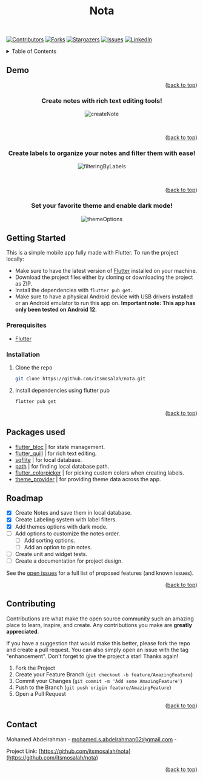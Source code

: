 <!-- readme top tag -->

<a name="readme-top"></a>

<!-- PROJECT LOGO -->
<br />
<h1 align="center">Nota</h1>
<br />

<!-- PROJECT SHIELDS -->
<!--
*** I'm using markdown "reference style" links for readability.
*** Reference links are enclosed in brackets [ ] instead of parentheses ( ).
*** See the bottom of this document for the declaration of the reference variables
*** for contributors-url, forks-url, etc. This is an optional, concise syntax you may use.
*** https://www.markdownguide.org/basic-syntax/#reference-style-links
-->

[![Contributors][contributors-shield]][contributors-url]
[![Forks][forks-shield]][forks-url]
[![Stargazers][stars-shield]][stars-url]
[![Issues][issues-shield]][issues-url]
[![LinkedIn][linkedin-shield]][linkedin-url]

<!-- [![MIT License][license-shield]][license-url] -->

<!-- TABLE OF CONTENTS -->
<details>
  <summary>Table of Contents</summary>
  <ol>
    <li>
      <a href="#demo">Demo</a>
    </li>
    <li>
      <a href="#getting-started">Getting Started</a>
      <ul>
        <li><a href="#prerequisites">Prerequisites</a></li>
        <li><a href="#installation">Installation</a></li>
      </ul>
    </li>
    <li><a href="#packages-used">Packages used</a></li>
    <li><a href="#roadmap">Roadmap</a></li>
    <li><a href="#contributing">Contributing</a></li>
    <li><a href="#contact">Contact</a></li>
  </ol>
</details>

## Demo

<div name="demo" align="center">

<p align="right">(<a href="#readme-top">back to top</a>)</p>

<h3>Create notes with rich text editing tools!</h3>

![createNote](https://github.com/itsmosalah/nota/assets/88220582/fcd8036e-adba-496f-bec3-af1b7dcd8995)

<br/>

<p align="right">(<a href="#readme-top">back to top</a>)</p>

<h3>Create labels to organize your notes and filter them with ease!</h3>

![filteringByLabels](https://github.com/itsmosalah/nota/assets/88220582/3615a168-ffa3-4ed7-b390-7d5e10aa5537)

<br/>

<p align="right">(<a href="#readme-top">back to top</a>)</p>

<h3>Set your favorite theme and enable dark mode!</h3>

![themeOptions](https://github.com/itsmosalah/nota/assets/88220582/66bf4d3c-5ec2-4298-9184-51618a6f8688)

</div>

<!-- GETTING STARTED -->

## Getting Started

This is a simple mobile app fully made with Flutter. To run the project locally:

-   Make sure to have the latest version of [Flutter](https://docs.flutter.dev/get-started/install) installed on your machine.
-   Download the project files either by cloning or downloading the project as ZIP.
-   Install the dependencies with `flutter pub get`.
-   Make sure to have a physical Android device with USB drivers installed or an Android emulator to run this app on.
    **Important note: This app has only been tested on Android 12.**

### Prerequisites

-   [Flutter](https://docs.flutter.dev/get-started/install)

### Installation

1. Clone the repo
    ```sh
    git clone https://github.com/itsmosalah/nota.git
    ```
2. Install dependencies using flutter pub
    ```sh
    flutter pub get
    ```

<p align="right">(<a href="#readme-top">back to top</a>)</p>

<!-- PACKAGES USED -->

## Packages used

<div name="packages-used">

-   [flutter_bloc](https://pub.dev/packages/flutter_bloc) | for state management.
-   [flutter_quill](https://pub.dev/packages/flutter_quill) | for rich text editing.
-   [sqflite](https://pub.dev/packages/sqflite) | for local database.
-   [path](https://pub.dev/packages/path) | for finding local database path.
-   [flutter_colorpicker](https://pub.dev/packages/flutter_colorpicker) | for picking custom colors when creating labels.
-   [theme_provider](https://pub.dev/packages/theme_provider) | for providing theme data across the app.

</div>

<!-- ROADMAP -->

## Roadmap

-   [x] Create Notes and save them in local database.
-   [x] Create Labeling system with label filters.
-   [x] Add themes options with dark mode.
-   [ ] Add options to customize the notes order.
    -   [ ] Add sorting options.
    -   [ ] Add an option to pin notes.
-   [ ] Create unit and widget tests.
-   [ ] Create a documentation for project design.

See the [open issues](https://github.com/itsmosalah/nota/issues) for a full list of proposed features (and known issues).

<p align="right">(<a href="#readme-top">back to top</a>)</p>

<!-- CONTRIBUTING -->

## Contributing

Contributions are what make the open source community such an amazing place to learn, inspire, and create. Any contributions you make are **greatly appreciated**.

If you have a suggestion that would make this better, please fork the repo and create a pull request. You can also simply open an issue with the tag "enhancement".
Don't forget to give the project a star! Thanks again!

1. Fork the Project
2. Create your Feature Branch (`git checkout -b feature/AmazingFeature`)
3. Commit your Changes (`git commit -m 'Add some AmazingFeature'`)
4. Push to the Branch (`git push origin feature/AmazingFeature`)
5. Open a Pull Request

<p align="right">(<a href="#readme-top">back to top</a>)</p>

<!-- CONTACT -->

## Contact

Mohamed Abdelrahman - mohamed.s.abdelrahman02@gmail.com -

Project Link: [https://github.com/itsmosalah/nota](https://github.com/itsmosalah/nota)

<p align="right">(<a href="#readme-top">back to top</a>)</p>

<!-- MARKDOWN LINKS & IMAGES -->
<!-- https://www.markdownguide.org/basic-syntax/#reference-style-links -->

[contributors-shield]: https://img.shields.io/github/contributors/itsmosalah/nota.svg?style=for-the-badge
[contributors-url]: https://github.com/itsmosalah/nota/graphs/contributors
[forks-shield]: https://img.shields.io/github/forks/itsmosalah/nota.svg?style=for-the-badge
[forks-url]: https://github.com/itsmosalah/nota/network/members
[stars-shield]: https://img.shields.io/github/stars/itsmosalah/nota.svg?style=for-the-badge
[stars-url]: https://github.com/itsmosalah/nota/stargazers
[issues-shield]: https://img.shields.io/github/issues/itsmosalah/nota.svg?style=for-the-badge
[issues-url]: https://github.com/itsmosalah/nota/issues
[license-shield]: https://img.shields.io/github/license/itsmosalah/nota.svg?style=for-the-badge
[license-url]: https://github.com/itsmosalah/nota/blob/master/LICENSE.txt
[linkedin-shield]: https://img.shields.io/badge/-LinkedIn-black.svg?style=for-the-badge&logo=linkedin&colorB=555
[linkedin-url]: https://linkedin.com/in/linkedin_username
[product-screenshot]: images/screenshot.png
